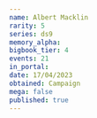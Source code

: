 ```yaml
---
name: Albert Macklin
rarity: 5
series: ds9
memory_alpha:
bigbook_tier: 4
events: 21
in_portal:
date: 17/04/2023
obtained: Campaign
mega: false
published: true
---
```



